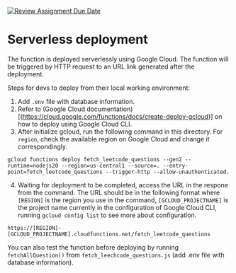 [![Review Assignment Due Date](https://classroom.github.com/assets/deadline-readme-button-24ddc0f5d75046c5622901739e7c5dd533143b0c8e959d652212380cedb1ea36.svg)](https://classroom.github.com/a/UxpU_KWG)
# Serverless deployment
The function is deployed serverlessly using Google Cloud. The function will be triggered by HTTP request to an URL link generated after the deployment.

Steps for devs to deploy from their local working environment:
1. Add `.env` file with database information.
2. Refer to (Google Cloud documentation)[(https://cloud.google.com/functions/docs/create-deploy-gcloud)] on how to deploy using Google Cloud CLI.
3. After initialize gcloud, run the following command in this directory. For `region`, check the available region on Google Cloud and change it correspondingly.
```
gcloud functions deploy fetch_leetcode_questions --gen2 --runtime=nodejs20 --region=us-central1 --source=. --entry-point=fetch_leetcode_questions --trigger-http --allow-unauthenticated.
```

4. Waiting for deployment to be completed, access the URL in the respone from the command. The URL should be in the following format where `[REGION]` is the region you use in the command, `[GCLOUD_PROJECTNAME]` is the project name currently in the configuration of Google Cloud CLI, running `gcloud config list` to see more about configuration.

`https://[REGION]-[GCLOUD_PROJECTNAME].cloudfunctions.net/fetch_leetcode_questions`

You can also test the function before deploying by running `fetchAllQuestion()` from `fetch_leechcode_questions.js` (add .env file with database information).